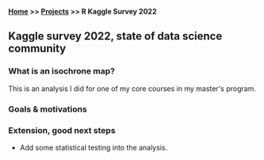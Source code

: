 **[Home](https://yvesmango.github.io/) >> [Projects](https://yvesmango.github.io/projects) >> R Kaggle Survey 2022**


## Kaggle survey 2022, state of data science community

### What is an isochrone map?

This is an analysis I did for one of my core courses in my master's program.

### Goals & motivations






### Extension, good next steps

* Add some statistical testing into the analysis.
